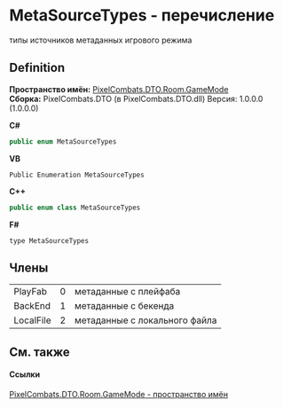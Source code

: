 # MetaSourceTypes - перечисление


типы источников метаданных игрового режима



## Definition
**Пространство имён:** <a href="4d3fbb36-c354-8f6e-a905-e9536bb5c956">PixelCombats.DTO.Room.GameMode</a>  
**Сборка:** PixelCombats.DTO (в PixelCombats.DTO.dll) Версия: 1.0.0.0 (1.0.0.0)

**C#**
``` C#
public enum MetaSourceTypes
```
**VB**
``` VB
Public Enumeration MetaSourceTypes
```
**C++**
``` C++
public enum class MetaSourceTypes
```
**F#**
``` F#
type MetaSourceTypes
```



## Члены
<table>
<tr>
<td>PlayFab</td>
<td>0</td>
<td>метаданные с плейфаба</td></tr>
<tr>
<td>BackEnd</td>
<td>1</td>
<td>метаданные с бекенда</td></tr>
<tr>
<td>LocalFile</td>
<td>2</td>
<td>метаданные с локального файла</td></tr>
</table>

## См. также


#### Ссылки
<a href="4d3fbb36-c354-8f6e-a905-e9536bb5c956">PixelCombats.DTO.Room.GameMode - пространство имён</a>  
